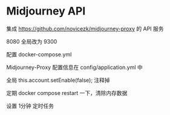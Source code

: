 # Midjourney API

集成 <https://github.com/novicezk/midjourney-proxy> 的 API 服务

8080 全局改为 9300

配置 docker-compose.yml

Midjourney-Proxy 配置信息在 config/application.yml 中

全局 this.account.setEnable(false); 注释掉

定期 docker compose restart 一下，清除内存数据

设置 1分钟 定时任务
